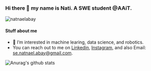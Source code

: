 
### Hi there 👋 my name is Nati. A SWE student @AAiT.

<p align="left"> <img src="https://komarev.com/ghpvc/?username=natnaelabay&label=Views&color=blue&style=plastic" alt="natnaelabay" /> </p>

#### Stuff about me 

- 🔭 I’m interested in machine learing, data science, and robotics.
- You can reach out to me on [Linkedin](https://www.linkedin.com/in/natnael-abay-akalu/), [Instagram](https://www.instagram.com/natnael.abay/), and also Email: se.natnael.abay@gmail.com.


![Anurag's github stats](https://github-readme-stats.vercel.app/api?username=natnaelabay&count_private=true)
